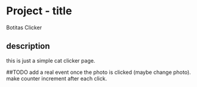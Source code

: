 # Project - title

Botitas Clicker

## description

this is just a simple cat clicker page.

##TODO
add a real event once the photo is clicked (maybe change photo).
make counter increment after each click.
